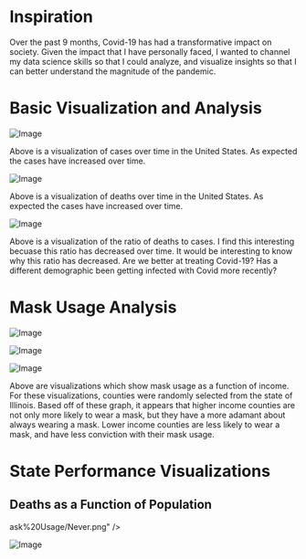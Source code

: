<h1>Inspiration</h1>
 
<p>Over the past 9 months, Covid-19 has had a transformative impact on society. Given the impact that I have personally faced, I wanted to channel my data science skills so that I could analyze, and visualize insights so that I can better understand the magnitude of the pandemic.</p>

<h1>Basic Visualization and Analysis</h1>
<p><img alt="Image" title="icon" src="https://github.com/AbhikMahakul/Covid-Analysis/blob/main/Images/Basic%20Trends/casesovertime.png" /></p>
 
<p> Above is a visualization of cases over time in the United States. As expected the cases have increased over time. </p>


<p><img alt="Image" title="icon" src="https://github.com/AbhikMahakul/Covid-Analysis/blob/main/Images/Basic%20Trends/deathsovertime.png" /></p>


<p> Above is a visualization of deaths over time in the United States. As expected the cases have increased over time. </p>


<p><img alt="Image" title="icon" src="https://github.com/AbhikMahakul/Covid-Analysis/blob/main/Images/Basic%20Trends/deathratio.png" /></p>

<p> Above is a visualization of the ratio of deaths to cases. I find this interesting becuase this ratio has decreased over time. It would be interesting to know why this ratio has decreased. Are we better at treating Covid-19? Has a different demographic been getting infected with Covid more recently? </p>

<h1>Mask Usage Analysis</h1>


<p><img alt="Image" title="icon" src="https://github.com/AbhikMahakul/Covid-Analysis/blob/main/Images/Mask%20Usage/AlwaysWearsMask.png" /></p>

<p><img alt="Image" title="icon" src="https://github.com/AbhikMahakul/Covid-Analysis/blob/main/Images/Mask%20Usage/Never.png" /></p>

<p><img alt="Image" title="icon" src="https://github.com/AbhikMahakul/Covid-Analysis/blob/main/Images/Mask%20Usage/SometimesWearsAMask.png" /></p>

<p> Above are visualizations which show mask usage as a function of income. For these visualizations, counties were randomly selected from the state of Illinois. Based off of these graph, it appears that higher income counties are not only more likely to wear a mask, but they have a more adamant about always wearing a mask. Lower income counties are less likely to wear a mask, and have less conviction with their mask usage.  </p>


<h1>State Performance Visualizations</h1>

<h2>Deaths as a Function of Population</h2> 

ask%20Usage/Never.png" /></p>

<p><img alt="Image" title="icon" src="https://github.com/AbhikMahakul/Covid-Analysis/blob/main/Images/Mask%20Usage/DeathVsPopulationStats.png" /></p>
